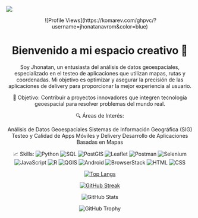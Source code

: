 [![](https://img.shields.io/badge/LinkedIn-0077B5?style=for-the-badge&logo=linkedin&logoColor=white)](https://www.linkedin.com/in/jhonatan-avendano-romero/)

<div id="badges" align="center">
<img decoding="async" src="https://visitor-badge-reloaded.herokuapp.com/badge?page_id=noelianav91.noelianav91&color=00cf00" alt=""/>
![Profile Views](https://komarev.com/ghpvc/?username=jhonatanavrom&color=blue)
  

<h1>Bienvenido a mi espacio creativo 👋</h1>

Soy Jhonatan, un entusiasta del análisis de datos geoespaciales, especializado en el testeo de aplicaciones que utilizan mapas, rutas y coordenadas. Mi objetivo es optimizar y asegurar la precisión de las aplicaciones de delivery para proporcionar la mejor experiencia al usuario.

🌟 Objetivo:
Contribuir a proyectos innovadores que integren tecnología geoespacial para resolver problemas del mundo real.

🔍 Áreas de Interés:

Análisis de Datos Geoespaciales
Sistemas de Información Geográfica (SIG)
Testeo y Calidad de Apps Móviles y Delivery
Desarrollo de Aplicaciones Basadas en Mapas

📈 Skills:
![Python](https://img.shields.io/badge/Python-3776AB?style=for-the-badge&logo=python&logoColor=white)
![SQL](https://img.shields.io/badge/SQL-4479A1?style=for-the-badge&logo=sql&logoColor=white)
![PostGIS](https://img.shields.io/badge/PostGIS-404D59?style=for-the-badge&logo=postgresql&logoColor=white)
![Leaflet](https://img.shields.io/badge/Leaflet-199900?style=for-the-badge&logo=leaflet&logoColor=white)
![Postman](https://img.shields.io/badge/Postman-FF6C37?style=for-the-badge&logo=postman&logoColor=white)
![Selenium](https://img.shields.io/badge/Selenium-43B02A?style=for-the-badge&logo=selenium&logoColor=white)
![JavaScript](https://img.shields.io/badge/JavaScript-F7DF1E?style=for-the-badge&logo=javascript&logoColor=black)
![R](https://img.shields.io/badge/R-276DC3?style=for-the-badge&logo=r&logoColor=white)
![QGIS](https://img.shields.io/badge/QGIS-3EAAAF?style=for-the-badge&logo=qgis&logoColor=white)
![Android](https://img.shields.io/badge/Android-3DDC84?style=for-the-badge&logo=android&logoColor=white)
![BrowserStack](https://img.shields.io/badge/BrowserStack-FB7D1C?style=for-the-badge&logo=browserstack&logoColor=white)
![HTML](https://img.shields.io/badge/HTML-E34F26?style=for-the-badge&logo=html5&logoColor=white)
![CSS](https://img.shields.io/badge/CSS-1572B6?style=for-the-badge&logo=css3&logoColor=white)

[![Top Langs](https://github-readme-stats.vercel.app/api/top-langs/?username=noelianav91&layout=compact&theme=vision-friendly-dark)](https://github.com/jhonatanavrom/github-readme-stats)

[![GitHub Streak](http://github-readme-streak-stats.herokuapp.com?user=jhonatanavrom&theme=dark&background=000000)](https://git.io/streak-stats)

![GitHub Stats](https://github-readme-stats.vercel.app/api?username=jhonatanavrom&show_icons=true&theme=radical)

![GitHub Trophy](https://github-profile-trophy.vercel.app/?username=jhonatanavrom&theme=radical)
